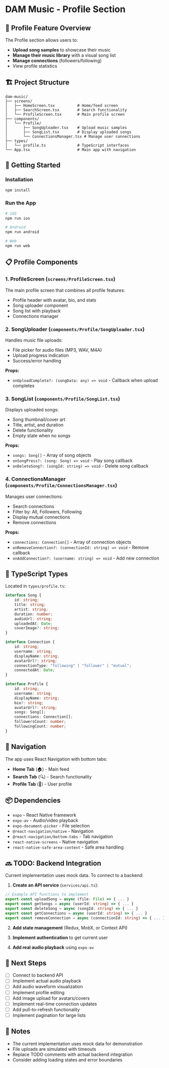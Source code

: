 # DAM Music - Profile Section

## 📱 Profile Feature Overview

The Profile section allows users to:

-   **Upload song samples** to showcase their music
-   **Manage their music library** with a visual song list
-   **Manage connections** (followers/following)
-   View profile statistics

## 🏗️ Project Structure

```
dam-music/
├── screens/
│   ├── HomeScreen.tsx          # Home/feed screen
│   ├── SearchScreen.tsx        # Search functionality
│   └── ProfileScreen.tsx       # Main profile screen
├── components/
│   └── Profile/
│       ├── SongUploader.tsx    # Upload music samples
│       ├── SongList.tsx        # Display uploaded songs
│       └── ConnectionsManager.tsx # Manage user connections
├── types/
│   └── profile.ts              # TypeScript interfaces
└── App.tsx                     # Main app with navigation
```

## 🚀 Getting Started

### Installation

```bash
npm install
```

### Run the App

```bash
# iOS
npm run ios

# Android
npm run android

# Web
npm run web
```

## 📋 Profile Components

### 1. **ProfileScreen** (`screens/ProfileScreen.tsx`)

The main profile screen that combines all profile features:

-   Profile header with avatar, bio, and stats
-   Song uploader component
-   Song list with playback
-   Connections manager

### 2. **SongUploader** (`components/Profile/SongUploader.tsx`)

Handles music file uploads:

-   File picker for audio files (MP3, WAV, M4A)
-   Upload progress indication
-   Success/error handling

**Props:**

-   `onUploadComplete?: (songData: any) => void` - Callback when upload completes

### 3. **SongList** (`components/Profile/SongList.tsx`)

Displays uploaded songs:

-   Song thumbnail/cover art
-   Title, artist, and duration
-   Delete functionality
-   Empty state when no songs

**Props:**

-   `songs: Song[]` - Array of song objects
-   `onSongPress?: (song: Song) => void` - Play song callback
-   `onDeleteSong?: (songId: string) => void` - Delete song callback

### 4. **ConnectionsManager** (`components/Profile/ConnectionsManager.tsx`)

Manages user connections:

-   Search connections
-   Filter by: All, Followers, Following
-   Display mutual connections
-   Remove connections

**Props:**

-   `connections: Connection[]` - Array of connection objects
-   `onRemoveConnection?: (connectionId: string) => void` - Remove callback
-   `onAddConnection?: (username: string) => void` - Add new connection

## 🔧 TypeScript Types

Located in `types/profile.ts`:

```typescript
interface Song {
    id: string;
    title: string;
    artist: string;
    duration: number;
    audioUrl: string;
    uploadedAt: Date;
    coverImage?: string;
}

interface Connection {
    id: string;
    username: string;
    displayName: string;
    avatarUrl?: string;
    connectionType: "following" | "follower" | "mutual";
    connectedAt: Date;
}

interface Profile {
    id: string;
    username: string;
    displayName: string;
    bio?: string;
    avatarUrl?: string;
    songs: Song[];
    connections: Connection[];
    followersCount: number;
    followingCount: number;
}
```

## 🎨 Navigation

The app uses React Navigation with bottom tabs:

-   **Home Tab** (🏠) - Main feed
-   **Search Tab** (🔍) - Search functionality
-   **Profile Tab** (👤) - User profile

## 📦 Dependencies

-   `expo` - React Native framework
-   `expo-av` - Audio/video playback
-   `expo-document-picker` - File selection
-   `@react-navigation/native` - Navigation
-   `@react-navigation/bottom-tabs` - Tab navigation
-   `react-native-screens` - Native navigation
-   `react-native-safe-area-context` - Safe area handling

## 🔜 TODO: Backend Integration

Current implementation uses mock data. To connect to a backend:

1. **Create an API service** (`services/api.ts`):

```typescript
// Example API functions to implement
export const uploadSong = async (file: File) => { ... }
export const getSongs = async (userId: string) => { ... }
export const deleteSong = async (songId: string) => { ... }
export const getConnections = async (userId: string) => { ... }
export const removeConnection = async (connectionId: string) => { ... }
```

2. **Add state management** (Redux, MobX, or Context API)

3. **Implement authentication** to get current user

4. **Add real audio playback** using `expo-av`

## 🎵 Next Steps

-   [ ] Connect to backend API
-   [ ] Implement actual audio playback
-   [ ] Add audio waveform visualization
-   [ ] Implement profile editing
-   [ ] Add image upload for avatars/covers
-   [ ] Implement real-time connection updates
-   [ ] Add pull-to-refresh functionality
-   [ ] Implement pagination for large lists

## 📝 Notes

-   The current implementation uses mock data for demonstration
-   File uploads are simulated with timeouts
-   Replace TODO comments with actual backend integration
-   Consider adding loading states and error boundaries
